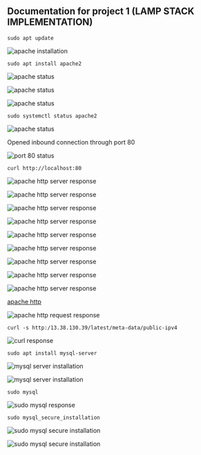## Documentation for project 1 (LAMP STACK IMPLEMENTATION)

`sudo apt update`

![apache installation](./images/packages_update.PNG)

`sudo apt install apache2`

![apache status](./images/apache_package_configuration_pending_kernel_upgrade.PNG)

![apache status](./images/apache_package_configuration_outdated_libraries.PNG)

![apache status](./images/packages_update.PNG)

`sudo systemctl status apache2`

![apache status](./images/apache_status_4.PNG)

Opened inbound connection through port 80

![port 80 status](./images/port_80_opened.PNG)

`curl http://localhost:80`

![apache http server response](./images/apache_http_server_response_page1.PNG)

![apache http server response](./images/apache_http_server_response_page2.PNG)

![apache http server response](./images/apache_http_server_response_page3.PNGg)

![apache http server response](./images/apache_http_server_response_page4.PNG)

![apache http server response](./images/apache_http_server_response_page5.PNG)

![apache http server response](./images/apache_http_server_response_page6.PNG)

![apache http server response](./images/apache_http_server_response_page7.PNG)

![apache http server response](./images/apache_http_server_response_page8.PNG)

![apache http server response](./images/apache_http_server_response_page9.PNG)

[apache http](http://13.38.130.39)

![apache http request response](./images/apache_http_request_response.PNG)

`curl -s http:/13.38.130.39/latest/meta-data/public-ipv4`

![curl response](./images/public_ip_address_retrieval.PNG)

`sudo apt install mysql-server`

![mysql server installation](./images/mysql_installation/mysql_installation_page1.PNG)

![mysql server installation](./images/mysql_installation/mysql_installation_page2.PNG)

`sudo mysql`

![sudo mysql response](./images/mysql_installation/sudo_mysql_response.PNG)

`sudo mysql_secure_installation`

![sudo mysql secure installation](./images/mysql_installation/sudo_mysql_secure_installation_page1.PNG)

![sudo mysql secure installation](./images/mysql_installation/sudo_mysql_secure_installation_page2.PNG)

